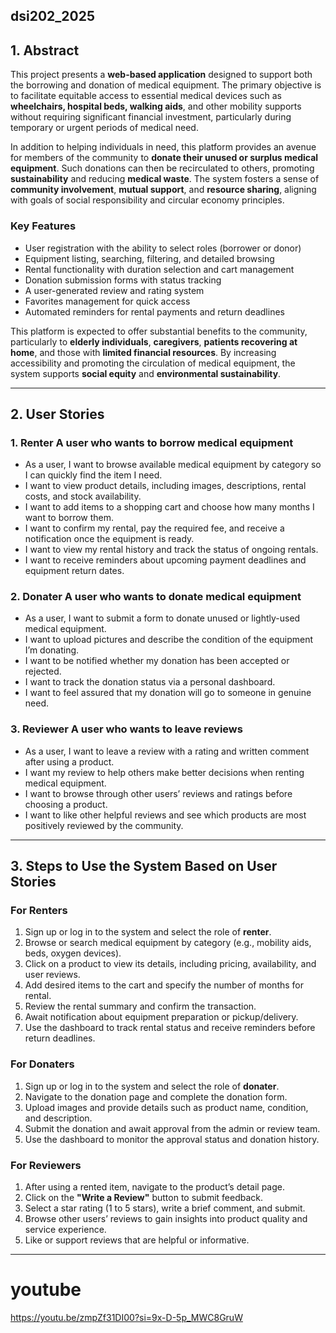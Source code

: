 ## dsi202_2025



## 1. Abstract

This project presents a **web-based application** designed to support both the borrowing and donation of medical equipment. The primary objective is to facilitate equitable access to essential medical devices such as **wheelchairs, hospital beds, walking aids**, and other mobility supports without requiring significant financial investment, particularly during temporary or urgent periods of medical need.

In addition to helping individuals in need, this platform provides an avenue for members of the community to **donate their unused or surplus medical equipment**. Such donations can then be recirculated to others, promoting **sustainability** and reducing **medical waste**. The system fosters a sense of **community involvement**, **mutual support**, and **resource sharing**, aligning with goals of social responsibility and circular economy principles.

### Key Features
- User registration with the ability to select roles (borrower or donor)
- Equipment listing, searching, filtering, and detailed browsing
- Rental functionality with duration selection and cart management
- Donation submission forms with status tracking
- A user-generated review and rating system
- Favorites management for quick access
- Automated reminders for rental payments and return deadlines

This platform is expected to offer substantial benefits to the community, particularly to **elderly individuals**, **caregivers**, **patients recovering at home**, and those with **limited financial resources**. By increasing accessibility and promoting the circulation of medical equipment, the system supports **social equity** and **environmental sustainability**.

---

## 2. User Stories

### 1. Renter  A user who wants to borrow medical equipment
- As a user, I want to browse available medical equipment by category so I can quickly find the item I need.
- I want to view product details, including images, descriptions, rental costs, and stock availability.
- I want to add items to a shopping cart and choose how many months I want to borrow them.
- I want to confirm my rental, pay the required fee, and receive a notification once the equipment is ready.
- I want to view my rental history and track the status of ongoing rentals.
- I want to receive reminders about upcoming payment deadlines and equipment return dates.

### 2. Donater  A user who wants to donate medical equipment
- As a user, I want to submit a form to donate unused or lightly-used medical equipment.
- I want to upload pictures and describe the condition of the equipment I’m donating.
- I want to be notified whether my donation has been accepted or rejected.
- I want to track the donation status via a personal dashboard.
- I want to feel assured that my donation will go to someone in genuine need.

### 3. Reviewer  A user who wants to leave reviews
- As a user, I want to leave a review with a rating and written comment after using a product.
- I want my review to help others make better decisions when renting medical equipment.
- I want to browse through other users’ reviews and ratings before choosing a product.
- I want to like other helpful reviews and see which products are most positively reviewed by the community.

---

## 3. Steps to Use the System Based on User Stories

### For Renters
1. Sign up or log in to the system and select the role of **renter**.
2. Browse or search medical equipment by category (e.g., mobility aids, beds, oxygen devices).
3. Click on a product to view its details, including pricing, availability, and user reviews.
4. Add desired items to the cart and specify the number of months for rental.
5. Review the rental summary and confirm the transaction.
6. Await notification about equipment preparation or pickup/delivery.
7. Use the dashboard to track rental status and receive reminders before return deadlines.

### For Donaters
1. Sign up or log in to the system and select the role of **donater**.
2. Navigate to the donation page and complete the donation form.
3. Upload images and provide details such as product name, condition, and description.
4. Submit the donation and await approval from the admin or review team.
5. Use the dashboard to monitor the approval status and donation history.

### For Reviewers
1. After using a rented item, navigate to the product’s detail page.
2. Click on the **"Write a Review"** button to submit feedback.
3. Select a star rating (1 to 5 stars), write a brief comment, and submit.
4. Browse other users’ reviews to gain insights into product quality and service experience.
5. Like or support reviews that are helpful or informative.

---

# youtube
https://youtu.be/zmpZf31DI00?si=9x-D-5p_MWC8GruW





